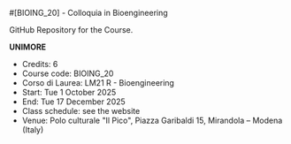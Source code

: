 #[BIOING_20] - Colloquia in Bioengineering

GitHub Repository for the Course.

**UNIMORE**
- Credits:          6
- Course code:      BIOING_20
- Corso di Laurea:  LM21 R - Bioengineering
- Start:            Tue 1 October 2025
- End:              Tue 17 December 2025
- Class schedule:   see the website
- Venue:            Polo culturale "Il Pico", Piazza Garibaldi 15, Mirandola – Modena (Italy)


